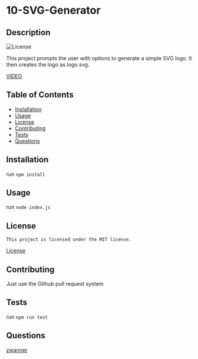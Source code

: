 # 10-SVG-Generator
## Description
 ![License](https://img.shields.io/badge/License-MIT-blue.svg)
 
 This project prompts the user with options to generate a simple SVG logo. It then creates the logo as logo.svg.

 [VIDEO](https://youtu.be/NHgLXIr7_0o)
## Table of Contents
 * [Installation](#installation)
 * [Usage](#usage)
 * [License](#license)
 * [Contributing](#contributing)
 * [Tests](#tests)
 * [Questions](#questions)
## Installation
 run `npm install`
## Usage
 run `node index.js`
## License
    This project is licensed under the MIT license.
 [License](https://opensource.org/licenses/MIT)
## Contributing
 Just use the Github pull request system
## Tests
 run `npm run test`
## Questions
 [zwanner](https://github.com/zwanner)

